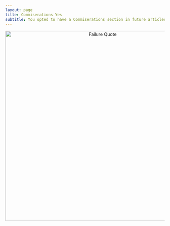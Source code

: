```yaml
---
layout: page
title: Commiserations Yes
subtitle: You opted to have a Commiserations section in future articles
---
```


<center>
  <img src="http://www.braintrainingtools.org/wp-content/uploads/2016/10/The-man-who-makes-no-mistakes-does-not-usually-make-No-Mistakes-Quote-by-Edward-John-Phelps.jpg" alt="Failure Quote" width = "600" />
</center>
